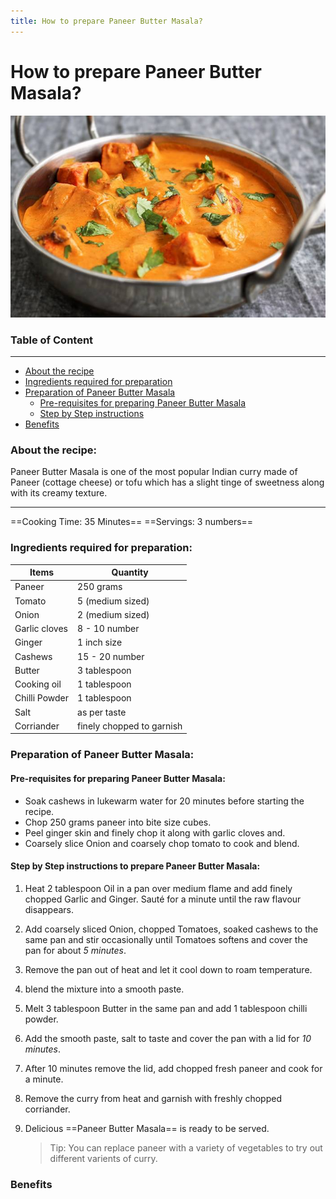 ```yaml
---
title: How to prepare Paneer Butter Masala?
---
```

# How to prepare Paneer Butter Masala?
![image](./images/Paneer-Butter-Masala.jpg)

### Table of Content

 --- 
- [About the recipe](https://github.com/dkrishnaveni26/How-to-prepare-Paneer-Butter-Masala/edit/gh-pages/index.md#about-the-recipe)
- [Ingredients required for preparation](https://github.com/dkrishnaveni26/How-to-prepare-Paneer-Butter-Masala/edit/gh-pages/index.md#ingredients-required-for-preparation)
- [Preparation of  Paneer Butter Masala]()
 	- [Pre-requisites for preparing Paneer Butter Masala]()
	- [Step by Step instructions]()
- [Benefits]() 

### About the recipe:
Paneer Butter Masala is one of the most popular Indian curry made of Paneer (cottage cheese) or tofu which has a slight tinge of sweetness along with its creamy texture.
<br>

---
==Cooking Time: 35 Minutes==
==Servings: 3 numbers==
 

### Ingredients required for preparation:

 **Items** | **Quantity**
 --- | --- 
 Paneer | 250 grams 
 Tomato | 5 (medium sized) 
 Onion | 2 (medium sized) 
 Garlic cloves | 8 - 10 number 
 Ginger | 1 inch size 
 Cashews | 15 - 20 number 
 Butter | 3 tablespoon 
 Cooking oil | 1 tablespoon 
 Chilli Powder | 1 tablespoon 
 Salt | as per taste 
 Corriander | finely chopped to garnish 
 
### Preparation of Paneer Butter Masala:

#### Pre-requisites for preparing Paneer Butter Masala:
- 	Soak cashews in lukewarm water for 20 minutes before starting the recipe.
-	Chop 250 grams paneer into bite size cubes.
-	Peel ginger skin and finely chop it along with garlic cloves and.
-	Coarsely slice Onion and coarsely chop tomato to cook and blend.

#### Step by Step instructions to prepare Paneer Butter Masala:
1.	Heat 2 tablespoon Oil in a pan over medium flame and add finely chopped Garlic and Ginger. Sauté for a minute until the raw flavour disappears.
2.	Add coarsely sliced Onion, chopped Tomatoes, soaked cashews to the same pan and stir occasionally until Tomatoes softens and cover the pan for about *5 minutes*. 
3.	Remove the pan out of heat and let it cool down to roam temperature.
4.	 blend the mixture into a smooth paste.
5.	Melt 3 tablespoon Butter in the same pan and add 1 tablespoon chilli powder. 
6.	Add the smooth paste, salt to taste and cover the pan with a lid for *10 minutes*.
7.	After 10 minutes remove the lid, add chopped fresh paneer and cook for a minute. 
8.	Remove the curry from heat and garnish with freshly chopped corriander. 
9.	Delicious ==Paneer Butter Masala== is ready to be served.

	> Tip:
	> You can replace paneer with a variety of vegetables to try out different varients of curry.

### Benefits

	
